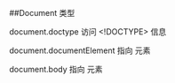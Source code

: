 ##Document 类型

document.doctype 访问 <!DOCTYPE> 信息

document.documentElement  指向 <html> 元素

document.body  指向 <body> 元素
